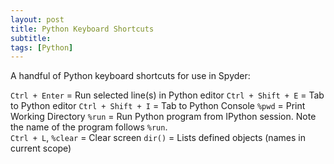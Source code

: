 ```yaml
---
layout: post
title: Python Keyboard Shortcuts
subtitle:  
tags: [Python]
---
```


A handful of Python keyboard shortcuts for use in Spyder:    

`Ctrl + Enter` = Run selected line(s) in Python editor
`Ctrl + Shift + E` = Tab to Python editor
`Ctrl + Shift + I` = Tab to Python Console
`%pwd` = Print Working Directory
`%run` = Run Python program from IPython session.  Note the name of the program follows `%run`.  
`Ctrl + L`, `%clear` = Clear screen
`dir()` = Lists defined objects (names in current scope)




